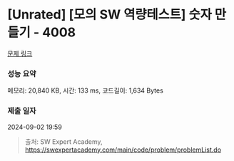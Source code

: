 # [Unrated] [모의 SW 역량테스트] 숫자 만들기 - 4008 

[문제 링크](https://swexpertacademy.com/main/code/problem/problemDetail.do?contestProbId=AWIeRZV6kBUDFAVH) 

### 성능 요약

메모리: 20,840 KB, 시간: 133 ms, 코드길이: 1,634 Bytes

### 제출 일자

2024-09-02 19:59



> 출처: SW Expert Academy, https://swexpertacademy.com/main/code/problem/problemList.do